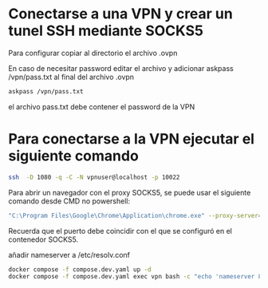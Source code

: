 # Conectarse a una VPN y crear un tunel SSH mediante SOCKS5

Para configurar 
copiar al directorio el archivo .ovpn

En caso de necesitar password editar el archivo y adicionar  askpass /vpn/pass.txt al final del archivo .ovpn

```bash
askpass /vpn/pass.txt
```

el archivo pass.txt debe contener el password de la VPN

# Para conectarse a la VPN ejecutar el siguiente comando
```bash
ssh  -D 1080 -q -C -N vpnuser@localhost -p 10022
```

Para abrir un navegador con el proxy SOCKS5, se puede usar el siguiente comando desde CMD no powershell:

```bash
"C:\Program Files\Google\Chrome\Application\chrome.exe" --proxy-server="socks5://localhost:1080"
```

Recuerda que el puerto debe coincidir con el que se configuró en el contenedor SOCKS5.

añadir nameserver a /etc/resolv.conf

```bash
docker compose -f compose.dev.yaml up -d
docker compose -f compose.dev.yaml exec vpn bash -c "echo 'nameserver 8.8.8.8' >> /etc/resolv.conf && echo 'nameserver 1.1.1.1' >> /etc/resolv.conf"